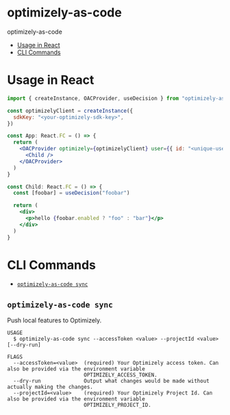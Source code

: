 optimizely-as-code
==================

optimizely-as-code

<!-- toc -->
* [Usage in React](#usage-in-react)
* [CLI Commands](#cli-commands)
<!-- tocstop -->

# Usage in React

```jsx
import { createInstance, OACProvider, useDecision } from "optimizely-as-code/react"

const optimizelyClient = createInstance({
  sdkKey: "<your-optimizely-sdk-key>",
})

const App: React.FC = () => {
  return (
    <OACProvider optimizely={optimizelyClient} user={{ id: "<unique-user-id>" }}>
      <Child />
    </OACProvider>
  )
}

const Child: React.FC = () => {
  const [foobar] = useDecision("foobar")

  return (
    <div>
      <p>hello {foobar.enabled ? "foo" : "bar"}</p>
    </div>
  )
}
```

# CLI Commands

<!-- commands -->
* [`optimizely-as-code sync`](#optimizely-as-code-sync)

## `optimizely-as-code sync`

Push local features to Optimizely.

```
USAGE
  $ optimizely-as-code sync --accessToken <value> --projectId <value> [--dry-run]

FLAGS
  --accessToken=<value>  (required) Your Optimizely access token. Can also be provided via the environment variable
                         OPTIMIZELY_ACCESS_TOKEN.
  --dry-run              Output what changes would be made without actually making the changes.
  --projectId=<value>    (required) Your Optimizely Project Id. Can also be provided via the environment variable
                         OPTIMIZELY_PROJECT_ID.
```
<!-- commandsstop -->
